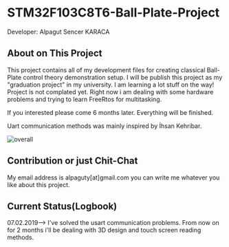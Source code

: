 # STM32F103C8T6-Ball-Plate-Project

Developer: Alpagut Sencer KARACA

## About on This Project

This project contains all of my development files for creating classical Ball-Plate control theory demonstration setup. 
I will be publish this project as my "graduation project" in my university.
I am learning a lot stuff on the way! Project is not complated yet. Right now i am dealing with some hardware problems and trying to learn FreeRtos for multitasking.

If you interested please come 6 months later. Everything will be finished.

Uart communication methods was mainly inspired by İhsan Kehribar.

![overall](https://user-images.githubusercontent.com/38799399/50176585-dd611d00-0310-11e9-8c19-c8d5780a9c3b.jpeg)

## Contribution or just Chit-Chat

My email address is alpaguty[at]gmail.com you can write me whatever you like about this project. 

## Current Status(Logbook)

07.02.2019--> I've solved the usart communication problems. From now on for 2 months i'll be dealing with 3D design and touch screen reading methods.






